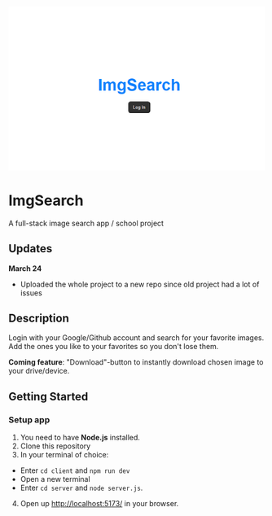 <img alt="ImgSearch" src="https://raw.githubusercontent.com/klvsv/ImgSearch/main/client/public/imgsearch.png">

# ImgSearch

A full-stack image search app / school project

## Updates

**March 24**
- Uploaded the whole project to a new repo since old project had a lot of issues

## Description

Login with your Google/Github account and search for your favorite images. Add the ones you like to your favorites so you don't lose them.

**Coming feature**: "Download"-button to instantly download chosen image to your drive/device.

## Getting Started

### Setup app
1. You need to have **Node.js** installed.
2. Clone this repository
3. In your terminal of choice:
- Enter `cd client` and `npm run dev`
- Open a new terminal
- Enter `cd server` and  `node server.js`.
4. Open up [http://localhost:5173/](http://localhost:5173/) in your browser.
